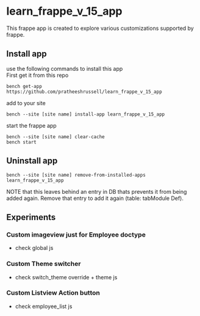 # learn_frappe_v_15_app
This frappe app is created to explore various customizations supported by frappe.


## Install app
use the following commands to install this app  
First get it from this repo

```
bench get-app https://github.com/pratheeshrussell/learn_frappe_v_15_app
```
add to your site
```
bench --site [site name] install-app learn_frappe_v_15_app
```
start the frappe app
```
bench --site [site name] clear-cache
bench start
```

## Uninstall app
```
bench --site [site name] remove-from-installed-apps learn_frappe_v_15_app
```

NOTE that this leaves behind an entry in DB thats prevents it from being added again. Remove that entry to add it again (table: tabModule Def).

## Experiments
### Custom imageview just for Employee doctype
* check global js  

### Custom Theme switcher
* check switch_theme override + theme js  

### Custom Listview Action button
*  check employee_list js